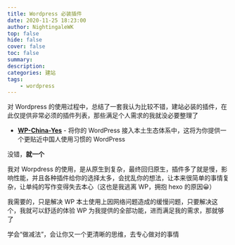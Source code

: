```yaml
---
title: Wordpress 必装插件
date: 2020-11-25 18:23:00
author: NightingaleWK
top: false
hide: false
cover: false
toc: false
summary: 
description: 
categories: 建站
tags:
    - wordpress
---
```

对 Wordpress 的使用过程中，总结了一套我认为比较不错，建站必装的插件，在此仅提供非常必须的插件列表，那些满足个人需求的我就没必要整理了

- [**WP-China-Yes**](https://wp-china.org/) - 将你的 WordPress 接入本土生态体系中，这将为你提供一个更贴近中国人使用习惯的 WordPress 

没错，**就一个**

我对 Worpdress 的使用，是从原生到复杂，最终回归原生，插件多了就是慢，影响性能，并且各种插件给你的选择太多，会扰乱你的想法，让本来很简单的事情复杂，让单纯的写作变得失去本心（这也是我逃离 WP，拥抱 hexo 的原因😀）

我需要的，只是解决 WP 本土使用上因网络问题造成的缓慢问题，只要解决这个，我就可以舒适的体验 WP 为我提供的全部功能，进而满足我的需求，那就够了

学会“做减法”，会让你又一个更清晰的思维，去专心做对的事情
